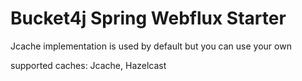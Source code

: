 # Bucket4j Spring Webflux Starter

Jcache implementation is used by default but you can use your own

supported caches: Jcache, Hazelcast